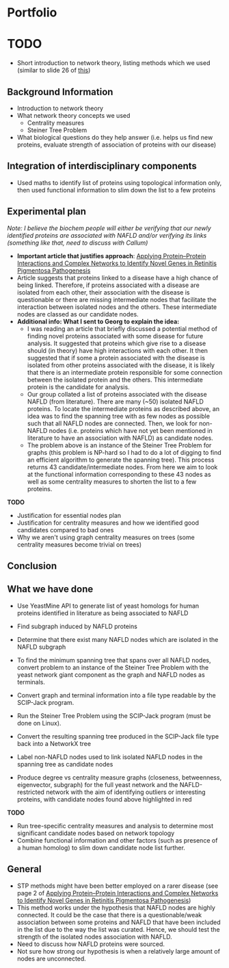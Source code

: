 

# Portfolio

# TODO
- Short introduction to network theory, listing methods which we used (similar to slide 26 of [this](https://prezi.com/p/bx3iqmoi_y5b/bcmb3888math3888-portfolio-group-1/]))


## Background Information
- Introduction to network theory
- What network theory concepts we used
  - Centrality measures
  - Steiner Tree Problem
- What biological questions do they help answer (i.e. helps us find new proteins, evaluate strength of association of proteins with our disease)

## Integration of interdisciplinary components
- Used maths to identify list of proteins using topological information only, then used functional information to slim down the list to a few proteins

## Experimental plan
*Note: I believe the biochem people will either be verifying that our newly identified proteins are associated with NAFLD and/or verifying its links (something like that, need to discuss with Callum)*
- **Important article that justifies approach**: [Applying Protein–Protein Interactions and Complex Networks to Identify Novel Genes in Retinitis Pigmentosa Pathogenesis](articles/ijms-23-03962-v3.pdf)
- Article suggests that proteins linked to a disease have a high chance of being linked. Therefore, if proteins associated with a disease are isolated from each other, their association with the disease is questionable or there are missing intermediate nodes that facilitate the interaction between isolated nodes and the others. These intermediate nodes are classed as our candidate nodes.
- **Additional info: What I sent to Georg to explain the idea:**
  - I was reading an article that briefly discussed a potential method of finding novel proteins associated with some disease for future analysis. It suggested that proteins which give rise to a disease should (in theory) have high interactions with each other. It then suggested that if some a protein associated with the disease is isolated from other proteins associated with the disease, it is likely that there is an intermediate protein responsible for some connection between the isolated protein and the others. This intermediate protein is the candidate for analysis. 
  - Our group collated a list of proteins associated with the disease NAFLD (from literature). There are many (~50) isolated NAFLD proteins. To locate the intermediate proteins as described above, an idea was to find the spanning tree with as few nodes as possible such that all NAFLD nodes are connected. Then, we look for non-NAFLD nodes (i.e. proteins which have not yet been mentioned in literature to have an association with NAFLD) as candidate nodes. 
  - The problem above is an instance of the Steiner Tree Problem for graphs (this problem is NP-hard so I had to do a lot of digging to find an efficient algorithm to generate the spanning tree). This process returns 43 candidate/intermediate nodes. From here we aim to look at the functional information corresponding to these 43 nodes as well as some centrality measures to shorten the list to a few proteins.

**TODO**
- Justification for essential nodes plan
- Justification for centrality measures and how we identified good candidates compared to bad ones
- Why we aren't using graph centrality measures on trees (some centrality measures become trivial on trees)


## Conclusion

## What we have done
- Use YeastMine API to generate list of yeast homologs for human proteins identified in literature as being associated to NAFLD
- Find subgraph induced by NAFLD proteins

- Determine that there exist many NAFLD nodes which are isolated in the NAFLD subgraph
- To find the minimum spanning tree that spans over all NAFLD nodes, convert problem to an instance of the Steiner Tree Problem with the yeast network giant component as the graph and NAFLD nodes as terminals.
- Convert graph and terminal information into a file type readable by the SCIP-Jack program.
- Run the Steiner Tree Problem using the SCIP-Jack program (must be done on Linux).
- Convert the resulting spanning tree produced in the SCIP-Jack file type back into a NetworkX tree
- Label non-NAFLD nodes used to link isolated NAFLD nodes in the spanning tree as candidate nodes
- Produce degree vs centrality measure graphs (closeness, betweenness, eigenvector, subgraph) for the full yeast network and the NAFLD-restricted network with the aim of identifying outliers or interesting proteins, with candidate nodes found above highlighted in red

**TODO**
- Run tree-specific centrality measures and analysis to determine most significant candidate nodes based on network topology
- Combine functional information and other factors (such as presence of a human homolog) to slim down candidate node list further.

## General
- STP methods might have been better employed on a rarer disease (see page 2 of [Applying Protein–Protein Interactions and Complex Networks to Identify Novel Genes in Retinitis Pigmentosa Pathogenesis](articles/ijms-23-03962-v3.pdf))
- This method works under the hypothesis that NAFLD nodes are highly connected. It could be the case that there is a questionable/weak association between some proteins and NAFLD that have been included in the list due to the way the list was curated. Hence, we should test the strength of the isolated nodes association with NAFLD. 
- Need to discuss how NAFLD proteins were sourced.
- Not sure how strong our hypothesis is when a relatively large amount of nodes are unconnected.